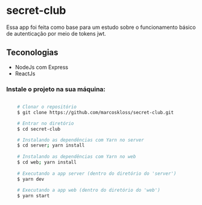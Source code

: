# secret-club

Essa app foi feita como base para um estudo sobre o funcionamento básico de autenticação por meio de tokens jwt.

## Teconologias
- NodeJs com Express
- ReactJs

### Instale o projeto na sua máquina:

```bash

    # Clonar o repositório
    $ git clone https://github.com/marcoskloss/secret-club.git

    # Entrar no diretório
    $ cd secret-club

    # Instalando as dependências com Yarn no server
    $ cd server; yarn install
    
    # Instalando as dependências com Yarn no web
    $ cd web; yarn install
    
    # Executando a app server (dentro do diretório do 'server')
    $ yarn dev
    
    # Executando a app web (dentro do diretório do 'web')
    $ yarn start
```
